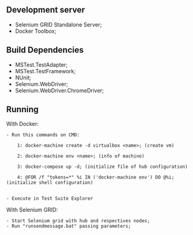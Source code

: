 ## Development server

- Selenium GRID Standalone Server; 
- Docker Toolbox;


## Build Dependencies

- MSTest.TestAdapter;
- MSTest.TestFramework;
- NUnit;
- Selenium.WebDriver;
- Selenium.WebDriver.ChromeDriver;


## Running 

With Docker:

	- Run this commands on CMD: 

		1: docker-machine create -d virtualbox <name>; (create vm)

		2: docker-machine env <name>; (info of machine)

		3: docker-compose up -d; (initialize file of hub configuration)

		4: @FOR /f "tokens=*" %i IN ('docker-machine env') DO @%i; (initialize shell configuration)


	- Execute in Test Suite Explorer


With Selenium GRID:

	- Start Selenium grid with hub and respectives nodes;
	- Run "runsendmessage.bat" passing parameters;
